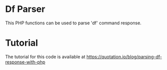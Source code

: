 # Df Parser
This PHP functions can be used to parse 'df' command response.

# Tutorial
The tutorial for this code is available at https://quotation.io/blog/parsing-df-response-with-php
